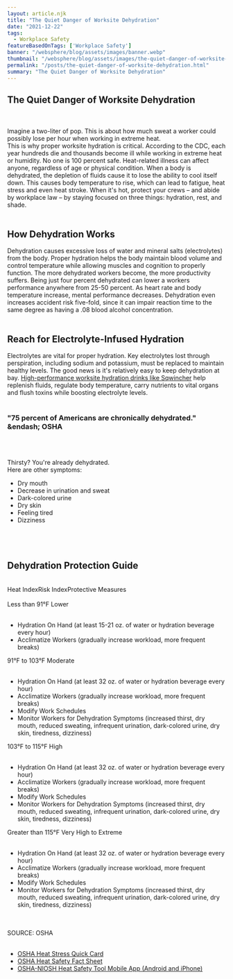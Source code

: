 ```yaml
---
layout: article.njk
title: "The Quiet Danger of Worksite Dehydration"
date: "2021-12-22"
tags:
  - Workplace Safety
featureBasedOnTags: ['Workplace Safety']
banner: "/websphere/blog/assets/images/banner.webp"
thumbnail: "/websphere/blog/assets/images/the-quiet-danger-of-worksite-dehydration.webp"
permalink: "/posts/the-quiet-danger-of-worksite-dehydration.html"
summary: "The Quiet Danger of Worksite Dehydration"
---
```


<h2 class="intro">The Quiet Danger of Worksite Dehydration</h2>
<br><br>
Imagine a two-liter of pop. This is about how much sweat a worker could possibly lose per hour when working in extreme heat.
<br>
This is why proper worksite hydration is critical. According to the CDC, each year hundreds die and thousands become ill while working in extreme heat or humidity. No one is 100 percent safe. Heat-related illness can affect anyone, regardless of age or physical condition.
When a body is dehydrated, the depletion of fluids cause it to lose the ability to cool itself down. This causes body temperature to rise, which can lead to fatigue, heat stress and even heat stroke. When it's hot, protect your crews – and abide by workplace law – by staying focused on three things: hydration, rest, and shade.
<br><br>
<h2>How Dehydration Works</h2>
Dehydration causes excessive loss of water and mineral salts (electrolytes) from the body. Proper hydration helps the body maintain blood volume and control temperature while allowing muscles and cognition to properly function.
The more dehydrated workers become, the more productivity suffers. Being just four percent dehydrated can lower a workers performance anywhere from 25-50 percent. As heart rate and body temperature increase, mental performance decreases. Dehydration even increases accident risk five-fold, since it can impair reaction time to the same degree as having a .08 blood alcohol concentration.
<br><br>
<h2>Reach for Electrolyte-Infused Hydration</h2>
Electrolytes are vital for proper hydration. Key electrolytes lost through perspiration, including sodium and potassium, must be replaced to maintain healthy levels. The good news is it's relatively easy to keep dehydration at bay. <a href="https://www.conney.com/brands/sqwincher?utm_medium=Dehydration&amp;utm_source=Blog&amp;utm_campaign=Sqwincher" target="_blank">High-performance worksite hydration drinks like Sqwincher</a> help replenish fluids, regulate body temperature, carry nutrients to vital organs and flush toxins while boosting electrolyte levels.
<br><br>
<h3>"75 percent of Americans are chronically dehydrated." &endash; OSHA</h3>
<br><br>

Thirsty? You're already dehydrated. 
<br>
 Here are other symptoms:
<ul>
<li>Dry mouth</li>
<li>Decrease in urination and sweat</li>
<li>Dark-colored urine</li>
<li>Dry skin</li>
<li>Feeling tired</li>
<li>Dizziness</li>
</ul>
<h2> </h2>
<h2>Dehydration Protection Guide</h2>
<br>
Heat IndexRisk IndexProtective Measures
<br><br>
Less than 91&deg;F
Lower
<br><br>
<ul>
<li>Hydration On Hand (at least 15-21 oz. of water or hydration beverage every hour)</li>
<li>Acclimatize Workers (gradually increase workload, more frequent breaks)</li>
</ul>

91&deg;F to 103&deg;F
Moderate
<br><br>
<ul>
<li>Hydration On Hand (at least 32 oz. of water or hydration beverage every hour)</li>
<li>Acclimatize Workers (gradually increase workload, more frequent breaks)</li>
<li>Modify Work Schedules</li>
<li>Monitor Workers for Dehydration Symptoms (increased thirst, dry mouth, reduced sweating, infrequent urination, dark-colored urine, dry skin, tiredness, dizziness)</li>
</ul>

103&deg;F to 115&deg;F
High
<br><br>
<ul>
<li>Hydration On Hand (at least 32 oz. of water or hydration beverage every hour)</li>
<li>Acclimatize Workers (gradually increase workload, more frequent breaks)</li>
<li>Modify Work Schedules</li>
<li>Monitor Workers for Dehydration Symptoms (increased thirst, dry mouth, reduced sweating, infrequent urination, dark-colored urine, dry skin, tiredness, dizziness)</li>
</ul>

Greater than 115&deg;F
Very High to Extreme
<br><br>
<ul>
<li>Hydration On Hand (at least 32 oz. of water or hydration beverage every hour)</li>
<li>Acclimatize Workers (gradually increase workload, more frequent breaks)</li>
<li>Modify Work Schedules</li>
<li>Monitor Workers for Dehydration Symptoms (increased thirst, dry mouth, reduced sweating, infrequent urination, dark-colored urine, dry skin, tiredness, dizziness)</li>
</ul>
<br>
<br>
SOURCE: OSHA
<br><br>

<ul>
<li><a href="https://www.osha.gov/Publications/osha3154.pdf" target="_blank">OSHA Heat Stress Quick Card</a></li>
<li><a href="https://www.osha.gov/SLTC/heatillness/3422_factsheet_en.pdf" target="_blank">OSHA Heat Safety Fact Sheet</a></li>
<li><a href="https://www.osha.gov/SLTC/heatillness/heat_index/heat_app.html" target="_blank">OSHA-NIOSH Heat Safety Tool Mobile App (Android and iPhone)</a></li>
</ul>
